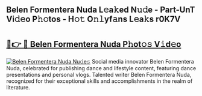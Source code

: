 ## Belen Formentera Nuda L𝚎a𝚔ed N𝚞𝚍e - Part-UnT Vi𝚍𝚎o P𝚑𝚘tos - H𝚘𝚝 O𝚗𝚕yf𝚊ns L𝚎a𝚔s r0K7V

# <h2><a href="http://kfc6wko.oniu.top/?m=Belen+Formentera+Nuda">🔗👉 🔴 Belen Formentera Nuda P𝚑ot𝚘𝚜 V𝚒d𝚎o</a></h2>

[![Belen Formentera Nuda Nu𝚍e𝚜](https://i.imgur.com/0qMVB7G.gif)](http://kfc6wko.oniu.top/?m=Belen+Formentera+Nuda)
Social media innovator Belen Formentera Nuda, celebrated for publishing dance and lifestyle content, featuring dance presentations and personal vlogs. Talented writer Belen Formentera Nuda, recognized for their exceptional skills and accomplishments in the realm of literature.  
